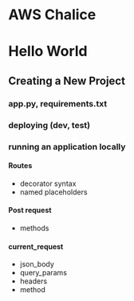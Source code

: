 # AWS Chalice

# Hello World

## Creating a New Project
### app.py, requirements.txt
### deploying (dev, test)
### running an application locally

#### Routes

* decorator syntax
* named placeholders

#### Post request

* methods

#### current_request

* json_body
* query_params
* headers
* method
